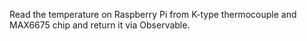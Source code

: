 Read the temperature on Raspberry Pi from K-type thermocouple and MAX6675 chip and return it via Observable.
